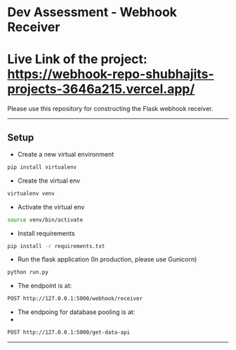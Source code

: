 # Dev Assessment - Webhook Receiver

# Live Link of the project: https://webhook-repo-shubhajits-projects-3646a215.vercel.app/

Please use this repository for constructing the Flask webhook receiver.

*******************

## Setup

* Create a new virtual environment

```bash
pip install virtualenv
```

* Create the virtual env

```bash
virtualenv venv
```

* Activate the virtual env

```bash
source venv/bin/activate
```

* Install requirements

```bash
pip install -r requirements.txt
```

* Run the flask application (In production, please use Gunicorn)

```bash
python run.py
```

* The endpoint is at:

```bash
POST http://127.0.0.1:5000/webhook/receiver
```

* The endpoing for database pooling is at:
* 
```bash
POST http://127.0.0.1:5000/get-data-api
```

*******************
